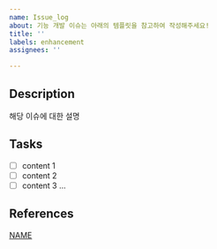 ```yaml
---
name: Issue_log
about: 기능 개발 이슈는 아래의 템플릿을 참고하여 작성해주세요!
title: ''
labels: enhancement
assignees: ''

---
```


## Description

해당 이슈에 대한 설명

## Tasks

- [ ] content 1
- [ ] content 2
- [ ] content 3
...

## References
[NAME](url)
